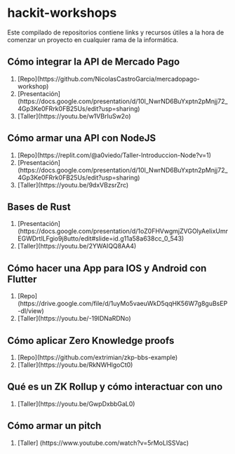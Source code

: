 # hackit-workshops
Este compilado de repositorios contiene links y recursos útiles a la hora de comenzar un proyecto en cualquier rama de la informática. 
## Cómo integrar la API de Mercado Pago 
<ol>
  <li> [Repo](https://github.com/NicolasCastroGarcia/mercadopago-workshop)</li>
  <li> [Presentación](https://docs.google.com/presentation/d/10I_NwrND6BuYxptn2pMnjj72_4Gp3Ke0FRrk0FB25Us/edit?usp=sharing)</li>
  <li> [Taller](https://youtu.be/w1VBrIuSw2o)</li>
</ol>

## Cómo armar una API con NodeJS

<ol>
  <li> [Repo](https://replit.com/@a0viedo/Taller-Introduccion-Node?v=1)</li>
  <li> [Presentación](https://docs.google.com/presentation/d/10I_NwrND6BuYxptn2pMnjj72_4Gp3Ke0FRrk0FB25Us/edit?usp=sharing)</li>
  <li> [Taller](https://youtu.be/9dxVBzsrZrc)</li>
</ol>

## Bases de Rust

<ol>
 <li> [Presentación](https://docs.google.com/presentation/d/1oZ0FHVwgmjZVGOlyAeIixUmrEGWDrtlLFgio9j8utto/edit#slide=id.g11a58a638cc_0_543)</li>
  <li> [Taller](https://youtu.be/2YWAIQQ8AA4)</li>
</ol>

## Cómo hacer una App para IOS y Android con Flutter

<ol>
  <li> [Repo](https://drive.google.com/file/d/1uyMo5vaeuWkD5qqHK56W7g8guBsEP-dI/view)</li>
  <li> [Taller](https://youtu.be/-19IDNaRDNo)</li>
</ol>

## Cómo aplicar Zero Knowledge proofs

<ol>
  <li> [Repo](https://github.com/extrimian/zkp-bbs-example)</li>
 <li> [Taller](https://youtu.be/RkNWHlgoCt0)</li>
</ol>

## Qué es un ZK Rollup y cómo interactuar con uno

<ol>
  <li> [Taller](https://youtu.be/GwpDxbbGaL0)</li>
</ol>

## Cómo armar un pitch

<ol>
   <li> [Taller] (https://www.youtube.com/watch?v=5rMoLISSVac)</li>
</ol>

